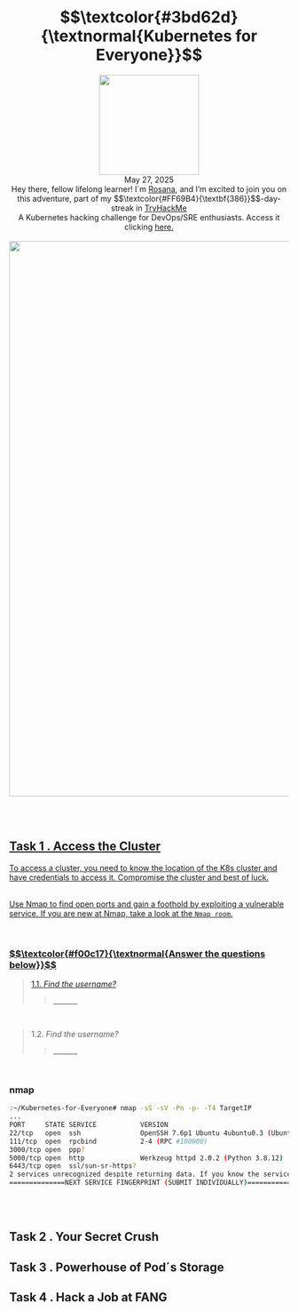 <h1 align="center"> $$\textcolor{#3bd62d}{\textnormal{Kubernetes for Everyone}}$$</h1>
<p align="center"><img width="180px" src="https://github.com/user-attachments/assets/dea7aa5d-00b4-4a3a-a417-28d7040d7c9c"><br>
May 27, 2025<br> Hey there, fellow lifelong learner! I´m <a href="https://www.linkedin.com/in/rosanafssantos/">Rosana</a>, and I’m excited to join you on this adventure, part of my $$\textcolor{#FF69B4}{\textbf{386}}$$-day-streak in  <a href="https://tryhackme.com">TryHackMe</a><br>
A Kubernetes hacking challenge for DevOps/SRE enthusiasts. Access it clicking <a href="https://tryhackme.com/room/kubernetesforyouly"</a>here.<br><br>
<img width="1000px" src=""></p>

<br>
<br>




<h2>Task 1 . Access the Cluster</h2>

<p>To access a cluster, you need to know the location of the K8s cluster and have credentials to access it. Compromise the cluster and best of luck.<br><br>

Use Nmap to find open ports and gain a foothold by exploiting a vulnerable service. If you are new at Nmap, take a look at the <code>Nmap room</code>.</p>

<br>

<h3 align="left"> $$\textcolor{#f00c17}{\textnormal{Answer the questions below}}$$ </h3>


> 1.1. <em>Find the username?</em><br><a id='1.1'></a>
>> <strong><code>______</code></strong><br>
<p></p>


<br>

> 1.2. <em>Find the username?</em><br><a id='1.2'></a>
>> <strong><code>______</code></strong><br>
<p></p>


<br>

<h3>nmap</h3>


```bash
:~/Kubernetes-for-Everyone# nmap -sS -sV -Pn -p- -T4 TargetIP
...
PORT     STATE SERVICE           VERSION
22/tcp   open  ssh               OpenSSH 7.6p1 Ubuntu 4ubuntu0.3 (Ubuntu Linux; protocol 2.0)
111/tcp  open  rpcbind           2-4 (RPC #100000)
3000/tcp open  ppp?
5000/tcp open  http              Werkzeug httpd 2.0.2 (Python 3.8.12)
6443/tcp open  ssl/sun-sr-https?
2 services unrecognized despite returning data. If you know the service/version, please submit the following fingerprints at https://nmap.org/cgi-bin/submit.cgi?new-service :
==============NEXT SERVICE FINGERPRINT (SUBMIT INDIVIDUALLY)==============
```


<br>
<br>



<h2>Task 2 . Your Secret Crush</h2>



<h2>Task 3 . Powerhouse of Pod´s Storage</h2>



<h2>Task 4 . Hack a Job at FANG</h2>
